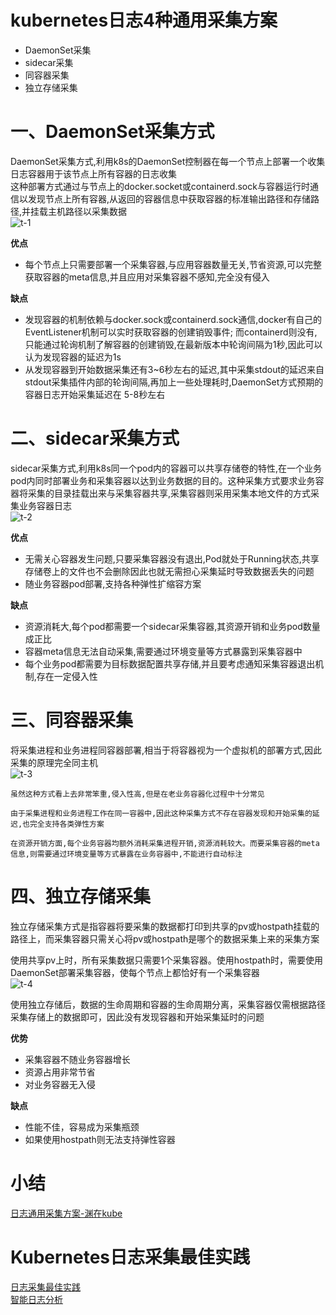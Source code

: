 # kubernetes日志4种通用采集方案
- DaemonSet采集
- sidecar采集
- 同容器采集
- 独立存储采集  

# 一、DaemonSet采集方式
DaemonSet采集方式,利用k8s的DaemonSet控制器在每一个节点上部署一个收集日志容器用于该节点上所有容器的日志收集  
这种部署方式通过与节点上的docker.socket或containerd.sock与容器运行时通信以发现节点上所有容器,从返回的容器信息中获取容器的标准输出路径和存储路径,并挂载主机路径以采集数据  
![t-1](https://p3-sign.toutiaoimg.com/tos-cn-i-qvj2lq49k0/0b667556ca7a4ef38b901dc37df7b2a0~noop.image?_iz=58558&from=article.pc_detail&x-expires=1678525191&x-signature=O1p4CBX%2BAf7FMFZkMyF9YSusIGk%3D)  

**优点**  
  - 每个节点上只需要部署一个采集容器,与应用容器数量无关,节省资源,可以完整获取容器的meta信息,并且应用对采集容器不感知,完全没有侵入  

**缺点**  
- 发现容器的机制依赖与docker.sock或containerd.sock通信,docker有自己的EventListener机制可以实时获取容器的创建销毁事件;
  而containerd则没有,只能通过轮询机制了解容器的创建销毁,在最新版本中轮询间隔为1秒,因此可以认为发现容器的延迟为1s  
- 从发现容器到开始数据采集还有3~6秒左右的延迟,其中采集stdout的延迟来自stdout采集插件内部的轮询间隔,再加上一些处理耗时,DaemonSet方式预期的容器日志开始采集延迟在 5-8秒左右  


# 二、sidecar采集方式
sidecar采集方式,利用k8s同一个pod内的容器可以共享存储卷的特性,在一个业务pod内同时部署业务和采集容器以达到业务数据的目的。这种采集方式要求业务容器将采集的目录挂载出来与采集容器共享,采集容器则采用采集本地文件的方式采集业务容器日志  
![t-2](https://p3-sign.toutiaoimg.com/tos-cn-i-qvj2lq49k0/270d06c042b941d6be364ffc36f008ef~noop.image?_iz=58558&from=article.pc_detail&x-expires=1678525191&x-signature=FdHAio3XWiSFWwnJC860iuOf4Ag%3D)  

**优点**  
  - 无需关心容器发生问题,只要采集容器没有退出,Pod就处于Running状态,共享存储卷上的文件也不会删除因此也就无需担心采集延时导致数据丢失的问题
  - 随业务容器pod部署,支持各种弹性扩缩容方案  

**缺点**
  - 资源消耗大,每个pod都需要一个sidecar采集容器,其资源开销和业务pod数量成正比
  - 容器meta信息无法自动采集,需要通过环境变量等方式暴露到采集容器中
  - 每个业务pod都需要为目标数据配置共享存储,并且要考虑通知采集容器退出机制,存在一定侵入性
  
# 三、同容器采集
将采集进程和业务进程同容器部署,相当于将容器视为一个虚拟机的部署方式,因此采集的原理完全同主机  
![t-3](https://p3-sign.toutiaoimg.com/tos-cn-i-qvj2lq49k0/359565f0b7fd46848271e92d7382bffc~noop.image?_iz=58558&from=article.pc_detail&x-expires=1678525191&x-signature=lUmiws0emxAQWRUfJ0diwStoYF8%3D)  
```
虽然这种方式看上去非常笨重,侵入性高,但是在老业务容器化过程中十分常见

由于采集进程和业务进程工作在同一容器中,因此这种采集方式不存在容器发现和开始采集的延迟,也完全支持各类弹性方案

在资源开销方面,每个业务容器均额外消耗采集进程开销,资源消耗较大。而要采集容器的meta信息,则需要通过环境变量等方式暴露在业务容器中,不能进行自动标注
``` 
# 四、独立存储采集
独立存储采集方式是指容器将要采集的数据都打印到共享的pv或hostpath挂载的路径上，而采集容器只需关心将pv或hostpath是哪个的数据采集上来的采集方案  

使用共享pv上时，所有采集数据只需要1个采集容器。使用hostpath时，需要使用DaemonSet部署采集容器，使每个节点上都恰好有一个采集容器  
![t-4](https://p3-sign.toutiaoimg.com/tos-cn-i-qvj2lq49k0/6ae7af41dc034870866899ad09ed4836~noop.image?_iz=58558&from=article.pc_detail&x-expires=1678525191&x-signature=LFQFCE6GT3rQqZUkZyX%2FY2pWThg%3D)  

使用独立存储后，数据的生命周期和容器的生命周期分离，采集容器仅需根据路径采集存储上的数据即可，因此没有发现容器和开始采集延时的问题  

**优势** 
- 采集容器不随业务容器增长
- 资源占用非常节省
- 对业务容器无入侵  

**缺点**  
- 性能不佳，容易成为采集瓶颈
- 如果使用hostpath则无法支持弹性容器

# 小结
[日志通用采集方案-渊在kube](https://www.toutiao.com/article/7174313065696100899/)  


# Kubernetes日志采集最佳实践
[日志采集最佳实践](https://www.toutiao.com/article/6801307364583539214/)  
[智能日志分析](https://www.toutiao.com/c/user/token/MS4wLjABAAAA3ev_RbfTYE7tn8N5LsLHEfkedh5csHYcp-N5Ypqd0BQ/?source=tuwen_detail&log_from=8ac328f4aa394_1688355251513)  



